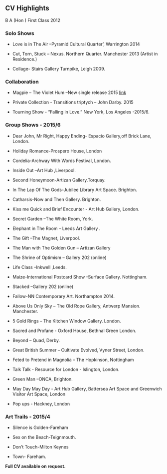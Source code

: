 ## CV Highlights

 B A (Hon ) First Class 2012

### Solo Shows

-   Love is in The Air –Pyramid Cultural Quarter’, Warrington 2014

- Cut, Torn, Stuck – Nexus. Northern Quarter.  Manchester  2013 (Artist in Residence.)

- Collage- Stairs Gallery Turnpike, Leigh 2009.

### Collaboration

- Magpie – The Violet Hum –New single release 2015 [link](www.facebook.com/theviolethum)

- Private Collection - Transitions triptych – John Darby. 2015

- Tourning Show - “Falling in Love.” New York, Los Angeles -2015/6.

### Group Shows - 2015/6

-   Dear John, Mr Right, Happy Ending- Espacio Gallery,off Brick Lane, London.

-   Holiday Romance-Prospero House, London

-   Cordelia-Archway With Words Festival, London.

-   Inside Out –Art Hub ,Liverpool.

-   Second Honeymoon-Artizan Gallery.Torquay.

-   In The Lap Of The Gods-Jubilee Library Art Space. Brighton.

-   Catharsis-Now and Then Gallery. Brighton.

 -   Kiss me Quick and  Brief Encounter - Art Hub Gallery, London.

-   Secret Garden –The White Room, York.

-   Elephant in The Room – Leeds Art Gallery .

-   The Gift –The Magnet, Liverpool.

-   The Man with The Golden Gun – Artizan Gallery

-   The Shrine of Optimism – Gallery 202 (online)

-   Life Class –Inkwell ,Leeds.

-   Maize-International Postcard Show -Surface Gallery. Nottingham.

-   Stacked –Gallery 202 (online)

-   Fallow-NN Contemporary  Art. Northampton 2014.

-   Above Us Only Sky – The Old Rope Gallery, Antwerp Mansion. Manchester.

-   5 Gold Rings – The Kitchen Window Gallery. London.

-   Sacred and Profane  - Oxford House, Bethnal Green London.

-   Beyond – Quad, Derby.

-   Great British Summer – Cultivate Evolved,  Vyner Street, London.

-   Feted to Pretend in Magnolia – The Hopkinson, Nottingham

-   Talk Talk - Resource for London - Islington, London.

-   Green Man –ONCA, Brighton.

-   May Day May Day - Art Hub Gallery, Battersea Art Space and Greenwich Visitor Art Space,  London

-  Pop ups - Hackney, London

### Art Trails - 2015/4

-   Silence is Golden-Fareham

-   Sex on the Beach-Teignmouth.

-   Don’t Touch-Milton Keynes

-   Town- Fareham.

**Full CV available on request.**
